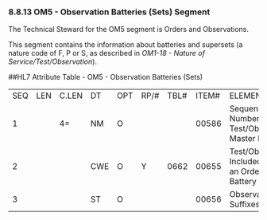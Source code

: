 ### 8.8.13 OM5 - Observation Batteries (Sets) Segment

The Technical Steward for the OM5 segment is Orders and Observations.

This segment contains the information about batteries and supersets (a nature code of F, P or S, as described in _OM1-18 - Nature of Service/Test/Observation_).

##HL7 Attribute Table - OM5 - Observation Batteries (Sets)

|     |     |     |     |     |     |     |     |     |
| --- | --- | --- | --- | --- | --- | --- | --- | --- |
| SEQ | LEN | C.LEN | DT | OPT | RP/# | TBL# | ITEM# | ELEMENT NAME |
| 1 |  | 4= | NM | O |  |  | 00586 | Sequence Number - Test/Observation Master File |
| 2 |  |  | CWE | O | Y | 0662 | 00655 | Test/Observations Included Within an Ordered Test Battery |
| 3 |  |  | ST | O |  |  | 00656 | Observation ID Suffixes |
